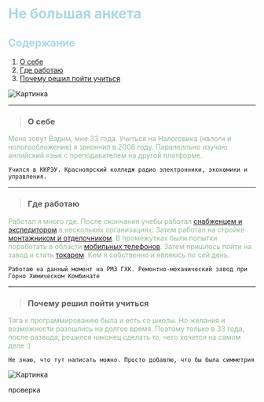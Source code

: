 # <span style="color:lightblue">Не большая анкета</span>

## <span style="color:lightblue">Содержание</span>

1. [О себе](#о-себе)
2. [Где работаю](#где-работаю)
3. [Почему решил пойти учиться](#почему-решил-пойти-учиться)

![Картинка](https://www.opentv.tv/wp-content/uploads/2021/03/shutterstock_701884420-1024x604.jpg)

---
>### О себе

<span style="color:darkseagreen">Меня зовут Вадим, мне 33 года. Учиться на Налоговика (налоги и нологообложение) я закончил в 2008 году. Паралелльно изучаю анлийский язык с преподавателем на другой платформе. </span>

```
Учился в ККРЭУ. Красноярский колледж радио электронники, экономики и управления.
```

---
>### Где работаю

<span style="color:darkseagreen">Работал я много где. После окончания учебы работал [снабженцем и экспедитором](https://unilog.ru/upload/iblock/e37/e37b800689f57eb68743e66b03c6bae1.jpg) в нескольких организациях. Затем работал на стройке [монтажником и отделочником](https://1c-reklama.ru/upload/iblock/aed/aeded97eeca6a8251ae2ee0cd8ac525f.jpeg). В промежутках были попытки поработать в области [мобильных телефонов](https://cache3.youla.io/files/images/720_720_out/5c/78/5c78ca4fd67750a3c0202d08.jpg). Затем пришлось пойти на завод и стать [токарем](https://www.profguide.io/images/article/a/8/CB9EYwGWVD.jpg). Кем я собственно и являюсь по сей день.</span>

```
Работаю на данный момент на РМЗ ГХК. Ремонтно-механический завод при Горно Химическом Комбинате
```

---
>### Почему решил пойти учиться
<span style="color:darkseagreen">Тяга к программированию была и есть со школы. Но желания и возможности разошлись на долгое время. Поэтому только в 33 года, после развода, решился наконец сделать то, чего хочется на самом деле :)</span>

```
Не знаю, что тут написать можно. Просто добавлю, что бы была симметрия
```

![Картинка](https://pbs.twimg.com/media/E6-iBrOXsAU8_IK.jpg)

проверка

